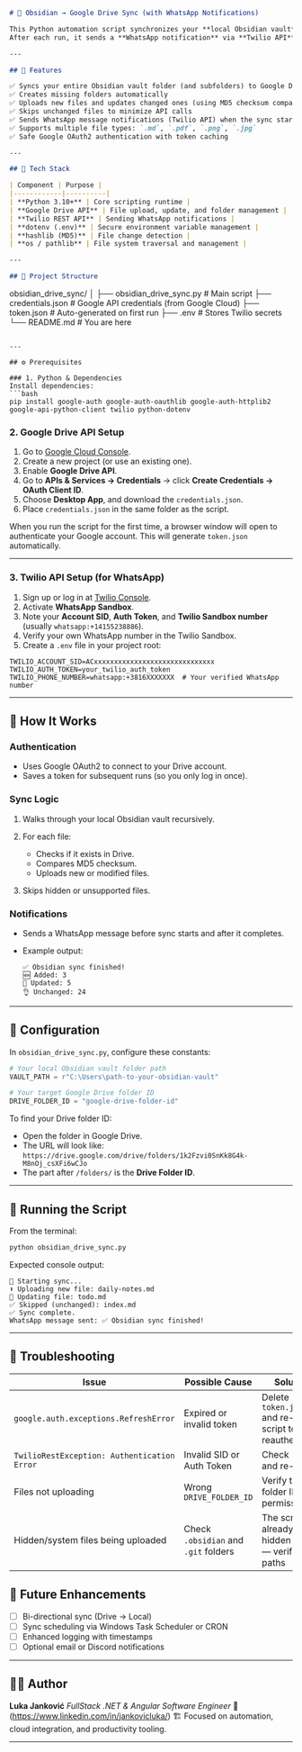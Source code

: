 ```markdown
# 🧠 Obsidian → Google Drive Sync (with WhatsApp Notifications)

This Python automation script synchronizes your **local Obsidian vault** to **Google Drive**, preserving folder structure and updating only changed files.  
After each run, it sends a **WhatsApp notification** via **Twilio API** with sync results (added, updated, unchanged files).

---

## 🚀 Features

✅ Syncs your entire Obsidian vault folder (and subfolders) to Google Drive  
✅ Creates missing folders automatically  
✅ Uploads new files and updates changed ones (using MD5 checksum comparison)  
✅ Skips unchanged files to minimize API calls  
✅ Sends WhatsApp message notifications (Twilio API) when the sync starts and finishes  
✅ Supports multiple file types: `.md`, `.pdf`, `.png`, `.jpg`  
✅ Safe Google OAuth2 authentication with token caching  

---

## 🧩 Tech Stack

| Component | Purpose |
|------------|----------|
| **Python 3.10+** | Core scripting runtime |
| **Google Drive API** | File upload, update, and folder management |
| **Twilio REST API** | Sending WhatsApp notifications |
| **dotenv (.env)** | Secure environment variable management |
| **hashlib (MD5)** | File change detection |
| **os / pathlib** | File system traversal and management |

---

## 📁 Project Structure

```

obsidian_drive_sync/
│
├── obsidian_drive_sync.py      # Main script
├── credentials.json            # Google API credentials (from Google Cloud)
├── token.json                  # Auto-generated on first run
├── .env                        # Stores Twilio secrets
└── README.md                   # You are here

````

---

## ⚙️ Prerequisites

### 1. Python & Dependencies
Install dependencies:
```bash
pip install google-auth google-auth-oauthlib google-auth-httplib2 google-api-python-client twilio python-dotenv
````

### 2. Google Drive API Setup

1. Go to [Google Cloud Console](https://console.cloud.google.com/).
2. Create a new project (or use an existing one).
3. Enable **Google Drive API**.
4. Go to **APIs & Services → Credentials** → click **Create Credentials → OAuth Client ID**.
5. Choose **Desktop App**, and download the `credentials.json`.
6. Place `credentials.json` in the same folder as the script.

When you run the script for the first time, a browser window will open to authenticate your Google account.
This will generate `token.json` automatically.

---

### 3. Twilio API Setup (for WhatsApp)

1. Sign up or log in at [Twilio Console](https://www.twilio.com/console).
2. Activate **WhatsApp Sandbox**.
3. Note your **Account SID**, **Auth Token**, and **Twilio Sandbox number** (usually `whatsapp:+14155238886`).
4. Verify your own WhatsApp number in the Twilio Sandbox.
5. Create a `.env` file in your project root:

```env
TWILIO_ACCOUNT_SID=ACxxxxxxxxxxxxxxxxxxxxxxxxxxxxxx
TWILIO_AUTH_TOKEN=your_twilio_auth_token
TWILIO_PHONE_NUMBER=whatsapp:+3816XXXXXXX  # Your verified WhatsApp number
```

---

## 🧠 How It Works

### Authentication

* Uses Google OAuth2 to connect to your Drive account.
* Saves a token for subsequent runs (so you only log in once).

### Sync Logic

1. Walks through your local Obsidian vault recursively.
2. For each file:

   * Checks if it exists in Drive.
   * Compares MD5 checksum.
   * Uploads new or modified files.
3. Skips hidden or unsupported files.

### Notifications

* Sends a WhatsApp message before sync starts and after it completes.
* Example output:

  ```
  ✅ Obsidian sync finished!
  🆕 Added: 3
  🔁 Updated: 5
  👌 Unchanged: 24
  ```

---

## 🧩 Configuration

In `obsidian_drive_sync.py`, configure these constants:

```python
# Your local Obsidian vault folder path
VAULT_PATH = r"C:\Users\path-to-your-obsidian-vault"

# Your target Google Drive folder ID
DRIVE_FOLDER_ID = "google-drive-folder-id"
```

To find your Drive folder ID:

* Open the folder in Google Drive.
* The URL will look like:
  `https://drive.google.com/drive/folders/1k2Fzvi0SnKk8G4k-M8nOj_csXFi6wCJo`
* The part after `/folders/` is the **Drive Folder ID**.

---

## 🧪 Running the Script

From the terminal:

```bash
python obsidian_drive_sync.py
```

Expected console output:

```
🔄 Starting sync...
⬆️ Uploading new file: daily-notes.md
🔁 Updating file: todo.md
✅ Skipped (unchanged): index.md
✅ Sync complete.
WhatsApp message sent: ✅ Obsidian sync finished!
```

---

## 🧰 Troubleshooting

| Issue                                       | Possible Cause                       | Solution                                                    |
| ------------------------------------------- | ------------------------------------ | ----------------------------------------------------------- |
| `google.auth.exceptions.RefreshError`       | Expired or invalid token             | Delete `token.json` and re-run script to reauthenticate     |
| `TwilioRestException: Authentication Error` | Invalid SID or Auth Token            | Check `.env` and re-run                                     |
| Files not uploading                         | Wrong `DRIVE_FOLDER_ID`              | Verify the folder ID and permissions                        |
| Hidden/system files being uploaded          | Check `.obsidian` and `.git` folders | The script already skips hidden folders — verify your paths |


## 🧱 Future Enhancements

* [ ] Bi-directional sync (Drive → Local)
* [ ] Sync scheduling via Windows Task Scheduler or CRON
* [ ] Enhanced logging with timestamps
* [ ] Optional email or Discord notifications

---

## 🧑‍💻 Author

**Luka Janković**
*FullStack .NET & Angular Software Engineer*
📧 (https://www.linkedin.com/in/jankovicluka/)
🏗 Focused on automation, cloud integration, and productivity tooling.

---
